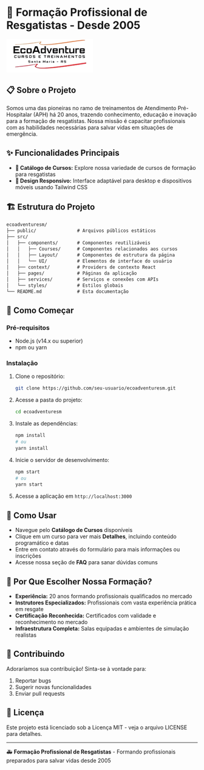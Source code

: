 # 🚨 Formação Profissional de Resgatistas - Desde 2005

![Logo Formação de Resgatistas](image.png)

## 📋 Sobre o Projeto

Somos uma das pioneiras no ramo de treinamentos de Atendimento Pré-Hospitalar (APH) há 20 anos, trazendo conhecimento, educação e inovação para a formação de resgatistas. Nossa missão é capacitar profissionais com as habilidades necessárias para salvar vidas em situações de emergência.

## ✨ Funcionalidades Principais

- **🏥 Catálogo de Cursos:** Explore nossa variedade de cursos de formação para resgatistas
- **📱 Design Responsivo:** Interface adaptável para desktop e dispositivos móveis usando Tailwind CSS

## 🏗️ Estrutura do Projeto

```
ecoadventuresm/
├── public/               # Arquivos públicos estáticos
├── src/
│   ├── components/       # Componentes reutilizáveis
│   │   ├── Courses/      # Componentes relacionados aos cursos
│   │   ├── Layout/       # Componentes de estrutura da página
│   │   └── UI/           # Elementos de interface do usuário
│   ├── context/          # Providers de contexto React
│   ├── pages/            # Páginas da aplicação
│   ├── services/         # Serviços e conexões com APIs
│   └── styles/           # Estilos globais
└── README.md             # Esta documentação
```

## 🚀 Como Começar

### Pré-requisitos

- Node.js (v14.x ou superior)
- npm ou yarn

### Instalação

1. Clone o repositório:
   ```bash
   git clone https://github.com/seu-usuario/ecoadventuresm.git
   ```

2. Acesse a pasta do projeto:
   ```bash
   cd ecoadventuresm
   ```

3. Instale as dependências:
   ```bash
   npm install
   # ou
   yarn install
   ```

4. Inicie o servidor de desenvolvimento:
   ```bash
   npm start
   # ou
   yarn start
   ```

5. Acesse a aplicação em `http://localhost:3000`

## 🌟 Como Usar

- Navegue pelo **Catálogo de Cursos** disponíveis
- Clique em um curso para ver mais **Detalhes**, incluindo conteúdo programático e datas
- Entre em contato através do formulário para mais informações ou inscrições
- Acesse nossa seção de **FAQ** para sanar dúvidas comuns

## 💯 Por Que Escolher Nossa Formação?

- **Experiência:** 20 anos formando profissionais qualificados no mercado
- **Instrutores Especializados:** Profissionais com vasta experiência prática em resgate
- **Certificação Reconhecida:** Certificados com validade e reconhecimento no mercado
- **Infraestrutura Completa:** Salas equipadas e ambientes de simulação realistas

## 🤝 Contribuindo

Adoraríamos sua contribuição! Sinta-se à vontade para:

1. Reportar bugs
2. Sugerir novas funcionalidades
3. Enviar pull requests

## 📄 Licença

Este projeto está licenciado sob a Licença MIT - veja o arquivo LICENSE para detalhes.

---

🚑 **Formação Profissional de Resgatistas** - Formando profissionais preparados para salvar vidas desde 2005
